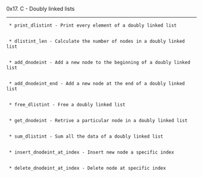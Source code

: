 0x17. C - Doubly linked lists

-----------------------------------------------------------------------


	 * print_dlistint - Print every element of a doubly linked list


	 * dlistint_len - Calculate the number of nodes in a doubly linked list


	 * add_dnodeint - Add a new node to the beginning of a doubly linked list


	 * add_dnodeint_end - Add a new node at the end of a doubly linked list


	 * free_dlistint - Free a doubly linked list


	 * get_dnodeint - Retrive a particular node in a doubly linked list


	 * sum_dlistint - Sum all the data of a doubly linked list


	 * insert_dnodeint_at_index - Insert new node a specific index


	 * delete_dnodeint_at_index - Delete node at specific index


